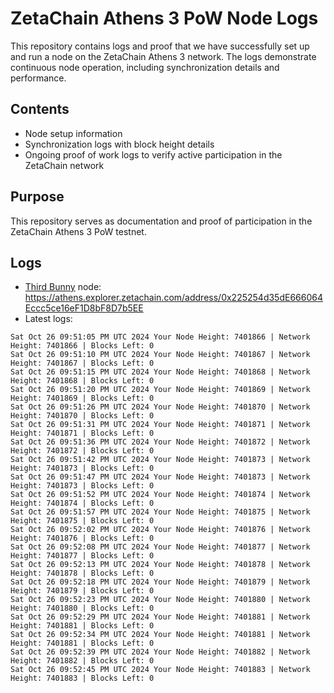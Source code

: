 # ZetaChain Athens 3 PoW Node Logs
This repository contains logs and proof that we have successfully set up and run a node on the ZetaChain Athens 3 network. The logs demonstrate continuous node operation, including synchronization details and performance.

## Contents
- Node setup information
- Synchronization logs with block height details
- Ongoing proof of work logs to verify active participation in the ZetaChain network

## Purpose
This repository serves as documentation and proof of participation in the ZetaChain Athens 3 PoW testnet.

## Logs

- [Third Bunny](https://thirdbunny.xyz/) node: https://athens.explorer.zetachain.com/address/0x225254d35dE666064Eccc5ce16eF1D8bF8D7b5EE
- Latest logs:
```
Sat Oct 26 09:51:05 PM UTC 2024 Your Node Height: 7401866 | Network Height: 7401866 | Blocks Left: 0
Sat Oct 26 09:51:10 PM UTC 2024 Your Node Height: 7401867 | Network Height: 7401867 | Blocks Left: 0
Sat Oct 26 09:51:15 PM UTC 2024 Your Node Height: 7401868 | Network Height: 7401868 | Blocks Left: 0
Sat Oct 26 09:51:20 PM UTC 2024 Your Node Height: 7401869 | Network Height: 7401869 | Blocks Left: 0
Sat Oct 26 09:51:26 PM UTC 2024 Your Node Height: 7401870 | Network Height: 7401870 | Blocks Left: 0
Sat Oct 26 09:51:31 PM UTC 2024 Your Node Height: 7401871 | Network Height: 7401871 | Blocks Left: 0
Sat Oct 26 09:51:36 PM UTC 2024 Your Node Height: 7401872 | Network Height: 7401872 | Blocks Left: 0
Sat Oct 26 09:51:42 PM UTC 2024 Your Node Height: 7401873 | Network Height: 7401873 | Blocks Left: 0
Sat Oct 26 09:51:47 PM UTC 2024 Your Node Height: 7401873 | Network Height: 7401873 | Blocks Left: 0
Sat Oct 26 09:51:52 PM UTC 2024 Your Node Height: 7401874 | Network Height: 7401874 | Blocks Left: 0
Sat Oct 26 09:51:57 PM UTC 2024 Your Node Height: 7401875 | Network Height: 7401875 | Blocks Left: 0
Sat Oct 26 09:52:02 PM UTC 2024 Your Node Height: 7401876 | Network Height: 7401876 | Blocks Left: 0
Sat Oct 26 09:52:08 PM UTC 2024 Your Node Height: 7401877 | Network Height: 7401877 | Blocks Left: 0
Sat Oct 26 09:52:13 PM UTC 2024 Your Node Height: 7401878 | Network Height: 7401878 | Blocks Left: 0
Sat Oct 26 09:52:18 PM UTC 2024 Your Node Height: 7401879 | Network Height: 7401879 | Blocks Left: 0
Sat Oct 26 09:52:23 PM UTC 2024 Your Node Height: 7401880 | Network Height: 7401880 | Blocks Left: 0
Sat Oct 26 09:52:29 PM UTC 2024 Your Node Height: 7401881 | Network Height: 7401881 | Blocks Left: 0
Sat Oct 26 09:52:34 PM UTC 2024 Your Node Height: 7401881 | Network Height: 7401881 | Blocks Left: 0
Sat Oct 26 09:52:39 PM UTC 2024 Your Node Height: 7401882 | Network Height: 7401882 | Blocks Left: 0
Sat Oct 26 09:52:45 PM UTC 2024 Your Node Height: 7401883 | Network Height: 7401883 | Blocks Left: 0
```
